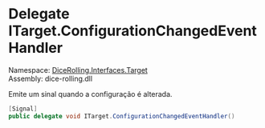 # <a id="DiceRolling_Interfaces_Target_ITarget_ConfigurationChangedEventHandler"></a> Delegate ITarget.ConfigurationChangedEventHandler

Namespace: [DiceRolling.Interfaces.Target](DiceRolling.Interfaces.Target.md)  
Assembly: dice\-rolling.dll  

Emite um sinal quando a configuração é alterada.

```csharp
[Signal]
public delegate void ITarget.ConfigurationChangedEventHandler()
```

